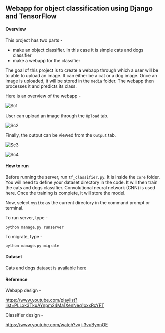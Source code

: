 ## Webapp for object classification using Django and TensorFlow

#### Overview

This project has two parts - 

- make an object classifier. In this case it is simple cats and dogs classifier
- make a webapp for the classifier 

The goal of this project is to create a webapp through which a user will be to able to upload 
an image. It can either be a cat or a dog image. Once an image is uploaded, it will be stored in
the `media` folder. The webapp then processes it and predicts its class. 

Here is an overview of the webapp - 

![Sc1](Screenshots/sc1.jpg)

User can upload an image through the `Upload` tab.

![Sc2](Screenshots/sc2.jpg)

Finally, the output can be viewed from the `Output` tab.

![Sc3](Screenshots/sc3.jpg)

![Sc4](Screenshots/sc4.jpg)

#### How to run

Before running the server, run `tf_classifier.py`. It is inside the `core` folder. You will 
need to define your dataset directory in the code. It will then train the cats and dogs classifier. Convolutional neural network (CNN) is used here. 
Once the training is complete, it will store the model. 

Now, select `mysite` as the current directory in the command prompt or terminal.

To run server, type - 

    python manage.py runserver

To migrate, type -

    python manage.py migrate

#### Dataset

Cats and dogs dataset is available [here](https://www.microsoft.com/en-us/download/details.aspx?id=54765 "cats-&-dogs-dataset") 

#### Reference

Webapp design - 

https://www.youtube.com/playlist?list=PLLxk3TkuAYnpm24Ma1XenNeq1oxxRcYFT

Classifier design - 

https://www.youtube.com/watch?v=j-3vuBynnOE
